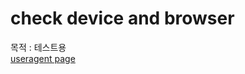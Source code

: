 # check device and browser  
목적 : 테스트용  
<a href="{{ site.BASE_PATH }}/dev/useragent/">useragent page</a>  